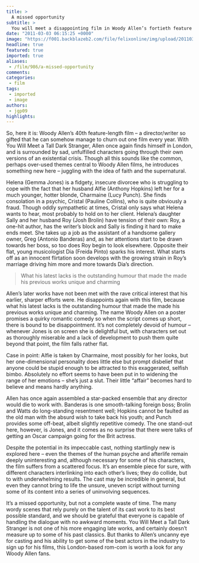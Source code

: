 ```yaml
---
title: >
  A missed opportunity
subtitle: >
  You will meet a disappointing film in Woody Allen’s fortieth feature length rom-com
date: "2011-03-03 06:15:25 +0000"
image: "https://f001.backblazeb2.com/file/felixonline/img/upload/201103030614-ks607-talldark.jpg"
headline: true
featured: true
imported: true
aliases:
 - /film/986/a-missed-opportunity
comments:
categories:
 - film
tags:
 - imported
 - image
authors:
 - jgp09
highlights:
---
```


So, here it is: Woody Allen’s 40th feature-length film – a director/writer so gifted that he can somehow manage to churn out one film every year. With You Will Meet a Tall Dark Stranger, Allen once again finds himself in London, and is surrounded by sad, unfulfilled characters going through their own versions of an existential crisis. Though all this sounds like the common, perhaps over-used themes central to Woody Allen films, he introduces something new here – juggling with the idea of faith and the supernatural.

Helena (Gemma Jones) is a fidgety, insecure divorcee who is struggling to cope with the fact that her husband Alfie (Anthony Hopkins) left her for a much younger, hotter blonde, Charmaine (Lucy Punch). She finds consolation in a psychic, Cristal (Pauline Collins), who is quite obviously a fraud. Though oddly sympathetic at times, Cristal only says what Helena wants to hear, most probably to hold on to her client. Helena’s daughter Sally and her husband Roy (Josh Brolin) have tension of their own: Roy, a one-hit author, has the writer’s block and Sally is finding it hard to make ends meet. She takes up a job as the assistant of a handsome gallery owner, Greg (Antonio Banderas) and, as her attentions start to be drawn towards her boss, so too does Roy begin to look elsewhere. Opposite their flat, young musicologist Dia (Freida Pinto) sparks his interest. What starts off as an innocent flirtation soon develops with the growing strain in Roy’s marriage driving him more and more towards Dia’s direction.

> What his latest lacks is the outstanding humour that made the made his previous works unique and charming

Allen’s later works have not been met with the rave critical interest that his earlier, sharper efforts were. He disappoints again with this film, because what his latest lacks is the outstanding humour that made the made his previous works unique and charming. The name Woody Allen on a poster promises a quirky romantic comedy so when the script comes up short, there is bound to be disappointment. It’s not completely devoid of humour – whenever Jones is on screen she is delightful but, with characters set out as thoroughly miserable and a lack of development to push them quite beyond that point, the film falls rather flat.

Case in point: Alfie is taken by Charmaine, most possibly for her looks, but her one-dimensional personality does little else but prompt disbelief that anyone could be stupid enough to be attracted to this exaggerated, selfish bimbo. Absolutely no effort seems to have been put in to widening the range of her emotions – she’s just a slut. Their little “affair” becomes hard to believe and means hardly anything.

Allen has once again assembled a star-packed ensemble that any director would die to work with. Banderas is one smooth-talking foreign boss; Brolin and Watts do long-standing resentment well; Hopkins cannot be faulted as the old man with the absurd wish to take back his youth; and Punch provides some off-beat, albeit slightly repetitive comedy. The one stand-out here, however, is Jones, and it comes as no surprise that there were talks of getting an Oscar campaign going for the Brit actress.

Despite the potential in its impeccable cast, nothing startlingly new is explored here – even the themes of the human psyche and afterlife remain deeply uninteresting and, although necessary for some of his characters, the film suffers from a scattered focus. It’s an ensemble piece for sure, with different characters interlinking into each other’s lives; they do collide, but to with underwhelming results. The cast may be incredible in general, but even they cannot bring to life the unsure, uneven script without turning some of its content into a series of uninvolving sequences.

It’s a missed opportunity, but not a complete waste of time. The many wordy scenes that rely purely on the talent of its cast work to its best possible standard, and we should be grateful that everyone is capable of handling the dialogue with no awkward moments. You Will Meet a Tall Dark Stranger is not one of his more engaging late works, and certainly doesn’t measure up to some of his past classics. But thanks to Allen’s uncanny eye for casting and his ability to get some of the best actors in the industry to sign up for his films, this London-based rom-com is worth a look for any Woody Allen fans.
